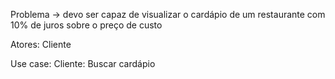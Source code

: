 Problema -> devo ser capaz de visualizar o cardápio de um restaurante com 10% de juros sobre o preço de custo

Atores: Cliente

Use case:
Cliente: Buscar cardápio
